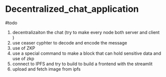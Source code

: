 # Decentralized_chat_application

#todo 
1. decentralizaiton the chat (try to make every node both server and client )
2. use ceaser cyphter to decode and encode the message 
3. use of ZKP
4. use a special command to make a block that can hold sensitive data and use of zkp 
5. connect to IPFS and try to build to build a frontend with the streamlit 
6. upload and fetch image from ipfs 
